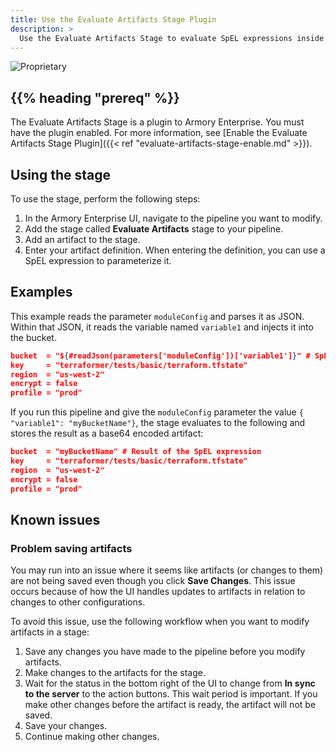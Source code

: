 ```yaml
---
title: Use the Evaluate Artifacts Stage Plugin
description: >
  Use the Evaluate Artifacts Stage to evaluate SpEL expressions inside of Spinnaker™ artifacts.
---
```


![Proprietary](/images/proprietary.svg)

## {{% heading "prereq" %}}

The Evaluate Artifacts Stage is a plugin to Armory Enterprise. You must have the plugin enabled. For more information, see [Enable the Evaluate Artifacts Stage Plugin]({{< ref "evaluate-artifacts-stage-enable.md" >}}).

## Using the stage

To use the stage, perform the following steps:

1. In the Armory Enterprise UI, navigate to the pipeline you want to modify.
2. Add the stage called **Evaluate Artifacts** stage to your pipeline.
3. Add an artifact to the stage.
4. Enter your artifact definition. When entering the definition, you can use a SpEL expression to parameterize it. 

## Examples

This example reads the parameter `moduleConfig` and parses it as JSON. Within that JSON, it reads the variable named `variable1` and injects it into the bucket.

```json
bucket  = "${#readJson(parameters['moduleConfig'])['variable1']}" # SpEL expression that gets evaluated
key     = "terraformer/tests/basic/terraform.tfstate"
region  = "us-west-2"
encrypt = false
profile = "prod"
```

If you run this pipeline and give the `moduleConfig` parameter the value `{ "variable1": "myBucketName"}`,
the stage evaluates to the following and stores the result as a base64 encoded artifact:

```json
bucket  = "myBucketName" # Result of the SpEL expression
key     = "terraformer/tests/basic/terraform.tfstate"
region  = "us-west-2"
encrypt = false
profile = "prod"
```



## Known issues

### Problem saving artifacts

You may run into an issue where it seems like artifacts (or changes to them) are not being saved even though you click **Save Changes**. This issue occurs because of how the UI handles updates to artifacts in relation to changes to other configurations.

To avoid this issue, use the following workflow when you want to modify artifacts in a stage:

1. Save any changes you have made to the pipeline before you modify artifacts.
2. Make changes to the artifacts for the stage.
3. Wait for the status in the bottom right of the UI to change from **In sync to the server** to the action buttons.
   This wait period is important. If you make other changes before the artifact is ready, the artifact will not be saved.
4. Save your changes.
5. Continue making other changes.